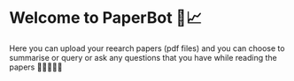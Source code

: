# Welcome to PaperBot 📝📈

Here you can upload your reearch papers (pdf files) and you can choose to summarise or query or ask any questions that you have while reading the papers 💖💙💜💚🖤
